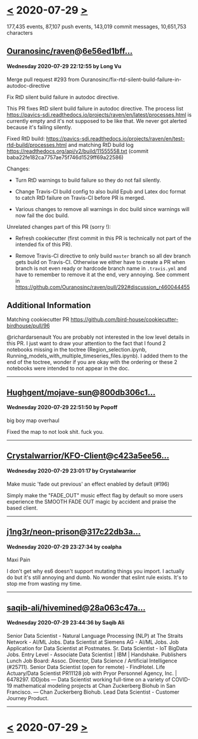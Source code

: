 # [<](2020-07-28.md) 2020-07-29 [>](2020-07-30.md)

177,435 events, 87,107 push events, 143,019 commit messages, 10,651,753 characters


## [Ouranosinc/raven](https://github.com/Ouranosinc/raven)@[6e56ed1bff...](https://github.com/Ouranosinc/raven/commit/6e56ed1bff2f0c056c65b98bf3f5635a626f6286)
#### Wednesday 2020-07-29 22:12:55 by Long Vu

Merge pull request #293 from Ouranosinc/fix-rtd-silent-build-failure-in-autodoc-directive

Fix RtD silent build failure in autodoc directive.

This PR fixes RtD silent build failure in autodoc directive.  The process list https://pavics-sdi.readthedocs.io/projects/raven/en/latest/processes.html is currently empty and it's not supposed to be like that.  We never got alerted because it's failing silently.

Fixed RtD build: https://pavics-sdi.readthedocs.io/projects/raven/en/test-rtd-build/processes.html and matching RtD build log https://readthedocs.org/api/v2/build/11555558.txt (commit baba22fe182ca7757ae75f746d1529ff69a22586)

Changes:

* Turn RtD warnings to build failure so they do not fail silently.

* Change Travis-CI build config to also build Epub and Latex doc format to catch RtD failure on Travis-CI before PR is merged.

* Various changes to remove all warnings in doc build since warnings will now fail the doc build.

Unrelated changes part of this PR (sorry !):

* Refresh cookiecutter (first commit in this PR is technically not part of the intended fix of this PR).

* Remove Travis-CI directive to only build `master` branch so all dev branch gets build on Travis-CI.  Otherwise we either have to create a PR when branch is not even ready or hardcode branch name in `.travis.yml` and have to remember to remove it at the end, very annoying.  See comment in https://github.com/Ouranosinc/raven/pull/292#discussion_r460044455

## Additional Information

Matching cookiecutter PR https://github.com/bird-house/cookiecutter-birdhouse/pull/96

@richardarsenault You are probably not interested in the low level details in this PR.  I just want to draw your attention to the fact that I found 2 notebooks missing in the toctree (Region_selection.ipynb, Running_models_with_multiple_timeseries_files.ipynb).  I added them to the end of the toctree, wonder if you are okay with the ordering or these 2 notebooks were intended to not appear in the doc.

---
## [Hughgent/mojave-sun](https://github.com/Hughgent/mojave-sun)@[800db306c1...](https://github.com/Hughgent/mojave-sun/commit/800db306c17855a6e606806d73aa18ec3e24a8ee)
#### Wednesday 2020-07-29 22:51:50 by Popoff

big boy map overhaul

Fixed the map to not look shit. fuck you.

---
## [Crystalwarrior/KFO-Client](https://github.com/Crystalwarrior/KFO-Client)@[c423a5ee56...](https://github.com/Crystalwarrior/KFO-Client/commit/c423a5ee5621a4cc386cb6c7147ec7e010db32de)
#### Wednesday 2020-07-29 23:01:17 by Crystalwarrior

Make music 'fade out previous' an effect enabled by default (#196)

Simply make the "FADE_OUT" music effect flag by default so more users experience the SMOOTH FADE OUT magic by accident and praise the based client.

---
## [j1ng3r/neon-prison](https://github.com/j1ng3r/neon-prison)@[317c22db3a...](https://github.com/j1ng3r/neon-prison/commit/317c22db3a752780d6b6ed193d4009d928f4a9bc)
#### Wednesday 2020-07-29 23:27:34 by coalpha

Maxi Pain

I don't get why es6 doesn't support mutating things you import.
I actually do but it's still annoying and dumb. No wonder that
eslint rule exists. It's to stop me from wasting my time.

---
## [saqib-ali/hivemined](https://github.com/saqib-ali/hivemined)@[28a063c47a...](https://github.com/saqib-ali/hivemined/commit/28a063c47a9df6af99f828087aabc88d54c2c7d6)
#### Wednesday 2020-07-29 23:44:36 by Saqib Ali

Senior Data Scientist - Natural Language Processing (NLP) at The Straits Network - AI/ML Jobs. Data Scientist at Siemens AG - AI/ML Jobs. Job Application for Data Scientist at Postmates. Sr. Data Scientist - IoT BigData Jobs. Entry Level - Associate Data Scientist | IBM | Handshake. Publishers Lunch Job Board: Assoc. Director, Data Science / Artificial Intelligence (#25711). Senior Data Scientist (open for remote) - FindHotel. Life Actuary/Data Scientist  PR11128 job with Pryor Personnel Agency, Inc. | 6478297. IDDjobs — Data Scientist working full-time on a variety of COVID-19 mathematical modeling projects at Chan Zuckerberg Biohub in San Francisco. — Chan Zuckerberg Biohub. Lead Data Scientist - Customer Journey Product.

---

# [<](2020-07-28.md) 2020-07-29 [>](2020-07-30.md)

